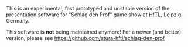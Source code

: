 This is an experimental, fast prototyped and unstable version of the presentation software for "Schlag den Prof" game show at [HfTL](http://www.hft-leipzig.de), Leipzig, Germany.

This software is **not** being maintained anymore! For a newer (and better) version, please see https://github.com/stura-hftl/schlag-den-prof

